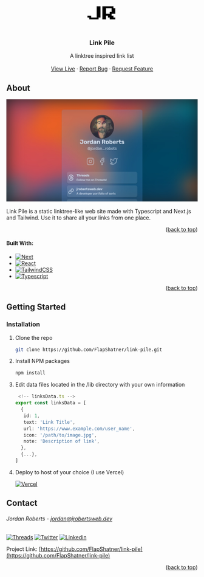 <a name="readme-top"></a>

<!-- PROJECT LOGO -->
<br />
<div align="center">
  <a href="https://github.com/FlapShatner/link-pile">
    <img src="public/logo.png" alt="Logo" width="80" height="80">
  </a>

<h3 align="center">Link Pile</h3>

  <p align="center">
    A linktree inspired link list    
    <br />
    <br />
    <a href="https://jrr.at">View Live</a>
    ·
    <a href="https://github.com/FlapShatner/link-pile/issues">Report Bug</a>
    ·
    <a href="https://github.com/FlapShatner/link-pile/issues">Request Feature</a>
  </p>
</div>

<!-- ABOUT THE PROJECT -->

## About

[![Link Pile Screen Shot][product-screenshot]](https://jrr.at)

Link Pile is a static linktree-like web site made with Typescript and Next.js and Tailwind. Use it to share all your links from one place.

<p align="right">(<a href="#readme-top">back to top</a>)</p>

#### Built With:

- [![Next][Next.js]][Next-url]
- [![React][React.js]][React-url]
- [![TailwindCSS][TailwindCSS]][Tailwind-url]
- [![Typescript][Typescript]][Typescript-url]

<p align="right">(<a href="#readme-top">back to top</a>)</p>

<!-- GETTING STARTED -->

## Getting Started

### Installation

1. Clone the repo
   ```sh
   git clone https://github.com/FlapShatner/link-pile.git
   ```
2. Install NPM packages
   ```sh
   npm install
   ```
3. Edit data files located in the /lib directory with your own information
   ```typescript
    <!-- linksData.ts -->
   export const linksData = [
     {
      id: 1,
      text: 'Link Title',
      url: 'https://www.example.com/user_name',
      icon: '/path/to/image.jpg',
      note: 'Description of link',
     },
     {...},
   ]
   ```
4. Deploy to host of your choice (I use Vercel)

   [![Vercel][Vercel]][Vercel-url]

## Contact

###### Jordan Roberts - jordan@jrobertsweb.dev

[![Threads][Threads]][Threads-url] [![Twitter][Twitter]][Twitter-url] [![Linkedin][Linkedin]][Linkedin-url]

Project Link: [https://github.com/FlapShatner/link-pile](https://github.com/FlapShatner/link-pile)

<p align="right">(<a href="#readme-top">back to top</a>)</p>

<!-- MARKDOWN LINKS & IMAGES -->
<!-- https://www.markdownguide.org/basic-syntax/#reference-style-links -->

[Linkedin-url]: https://linkedin.com/in/jordanrobertswebdev
[Linkedin]: https://img.shields.io/badge/LinkedIn-0A66C2?logo=linkedin&logoColor=fff&style=flat-square
[product-screenshot]: app/opengraph-image.jpg
[Next.js]: https://img.shields.io/badge/next.js-000000?style=flat-square&logo=nextdotjs&logoColor=white
[Next-url]: https://nextjs.org/
[React.js]: https://img.shields.io/badge/React-20232A?style=flat-square&logo=react&logoColor=61DAFB
[React-url]: https://reactjs.org/
[TailwindCSS]: https://img.shields.io/badge/tailwindcss-%2338B2AC.svg?style=flat-square&logo=tailwind-css&logoColor=white
[Tailwind-url]: https://tailwindcss.com/
[TypeScript]: https://img.shields.io/badge/typescript-%23007ACC.svg?style=flat-square&logo=typescript&logoColor=white
[TypeScript-url]: https://www.typescriptlang.org/
[Vercel]: https://img.shields.io/badge/vercel-%23000000.svg?style=flat-square&logo=vercel&logoColor=white
[Vercel-url]: https://vercel.com/
[Threads]: https://img.shields.io/badge/Threads-000?logo=threads&logoColor=fff&style=flat-square
[Threads-url]: https://threads.net/@jordan_robots
[Twitter]: https://img.shields.io/badge/Twitter-1D9BF0?logo=twitter&logoColor=fff&style=flat-square
[Twitter-url]: https://twitter.com/jRobertsWebDev
